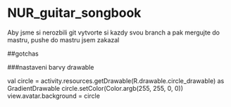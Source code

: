 # NUR_guitar_songbook


Aby jsme si nerozbili git vytvorte si kazdy svou branch a pak mergujte do mastru, pushe do mastru jsem zakazal

##gotchas

###nastaveni barvy drawable

val circle = activity.resources.getDrawable(R.drawable.circle_drawable) as GradientDrawable
circle.setColor(Color.argb(255, 255, 0, 0))
view.avatar.background = circle
